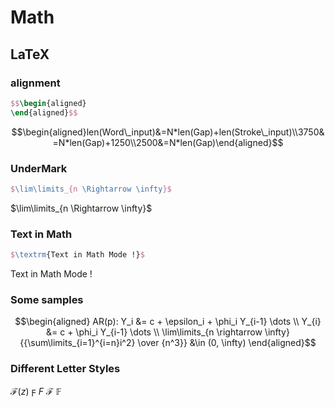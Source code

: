 # Math

## LaTeX

### alignment

```latex
$$\begin{aligned}
\end{aligned}$$
```

$$\begin{aligned}len(Word\_input)&=N*len(Gap)+len(Stroke\_input)\\3750&=N*len(Gap)+1250\\2500&=N*len(Gap)\end{aligned}$$

### UnderMark

```latex
$\lim\limits_{n \Rightarrow \infty}$
```

$\lim\limits_{n \Rightarrow \infty}$

### Text in Math

```latex
$\textrm{Text in Math Mode !}$
```

$\textrm{Text in Math Mode !}$

### Some samples

$$\begin{aligned}
AR(p): Y_i &= c + \epsilon_i + \phi_i Y_{i-1} \dots \\
Y_{i} &= c + \phi_i Y_{i-1} \dots       \\
\lim\limits_{n \rightarrow \infty}{{\sum\limits_{i=1}^{i=n}i^2} \over {n^3}} &\in (0, \infty)
\end{aligned}$$

### Different Letter Styles

$\mathcal{F}(z)$
$\digamma$
$\displaystyle{F}$
$\mathcal{\displaystyle{F}}$
$\mathbb{F}$

